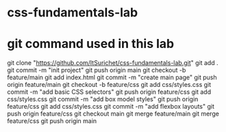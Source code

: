 # css-fundamentals-lab

# git command used in this lab
git clone "https://github.com/ItSurichet/css-fundamentals-lab.git"
git add .
git commit -m "init project"
git push origin main
git checkout -b feature/main
git add index.html
git commit -m "create main page"
git push origin feature/main
git checkout -b feature/css
git add css/styles.css
git commit -m "add basic CSS selectors"
git push origin feature/css
git add css/styles.css
git commit -m "add box model styles"
git push origin feature/css
git add css/styles.css
git commit -m "add flexbox layouts"
git push origin feature/css
git checkout main
git merge feature/main
git merge feature/css
git push origin main
